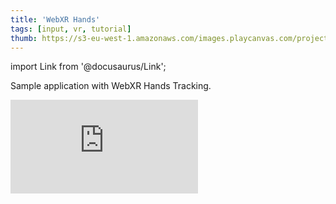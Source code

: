 ```yaml
---
title: 'WebXR Hands'
tags: [input, vr, tutorial]
thumb: https://s3-eu-west-1.amazonaws.com/images.playcanvas.com/projects/12/705931/2507B5-image-75.jpg
---
```


import Link from '@docusaurus/Link';

Sample application with WebXR Hands Tracking.

<div className="iframe-container">
    <iframe loading="lazy" src="https://playcanv.as/p/VmHVW3Wb/" title="WebXR Hands" webkitallowfullscreen="true" mozallowfullscreen="true" allow="autoplay *;xr-spatial-tracking *" allowfullscreen="true" allowvr="" scrolling="no" frameborder="0" />
</div>

<Link to='https://playcanvas.com/project/705931/'>Open Project ↗</Link>
